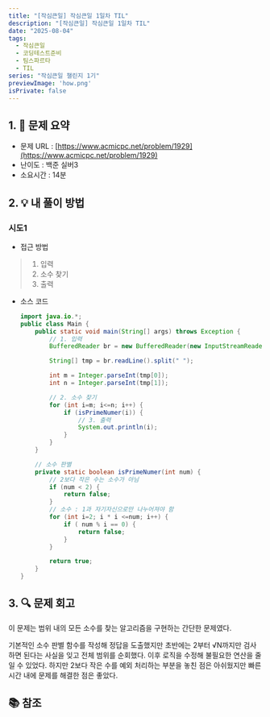 ```yaml
---
title: "[작심큰일] 작심큰일 1일차 TIL"
description: "[작심큰일] 작심큰일 1일차 TIL"
date: "2025-08-04"
tags:
  - 작심큰일
  - 코딩테스트준비
  - 팀스파르타
  - TIL
series: "작심큰일 챌린지 1기"
previewImage: 'how.png'
isPrivate: false
---
```


<!-- ![작심큰일 챌린지](/images/99_java.png) -->


## 1. 📝 문제 요약
+ 문제 URL : [https://www.acmicpc.net/problem/1929](https://www.acmicpc.net/problem/1929)
+ 난이도 : 백준 실버3
+ 소요시간 : 14분

## 2. 💡 내 풀이 방법
### 시도1
+ 접근 방법
> 1. 입력
> 2. 소수 찾기
> 3. 출력

+ 소스 코드
    ```java
    import java.io.*;
    public class Main {
        public static void main(String[] args) throws Exception {
            // 1. 입력
            BufferedReader br = new BufferedReader(new InputStreamReader(System.in));

            String[] tmp = br.readLine().split(" ");

            int m = Integer.parseInt(tmp[0]);
            int n = Integer.parseInt(tmp[1]);

            // 2. 소수 찾기
            for (int i=m; i<=n; i++) {
                if (isPrimeNumer(i)) {
                    // 3. 출력
                    System.out.println(i);
                }
            }
        }

        // 소수 판별
        private static boolean isPrimeNumer(int num) {
            // 2보다 작은 수는 소수가 아님
            if (num < 2) {
                return false;
            }
            // 소수 : 1과 자기자신으로만 나누어져야 함
            for (int i=2; i * i <=num; i++) {
                if ( num % i == 0) {
                    return false;
                }
            }

            return true;
        }
    }
    ```
## 3. 🔍 문제 회고
이 문제는 범위 내의 모든 소수를 찾는 알고리즘을 구현하는 간단한 문제였다.   

기본적인 소수 판별 함수를 작성해 정답을 도출했지만 초반에는 2부터 √N까지만 검사하면 된다는 사실을 잊고 전체 범위를 순회했다. 이후 로직을 수정해 불필요한 연산을 줄일 수 있었다. 하지만 2보다 작은 수를 예외 처리하는 부분을 놓친 점은 아쉬웠지만 빠른 시간 내에 문제를 해결한 점은 좋았다.

## 📚 참조
